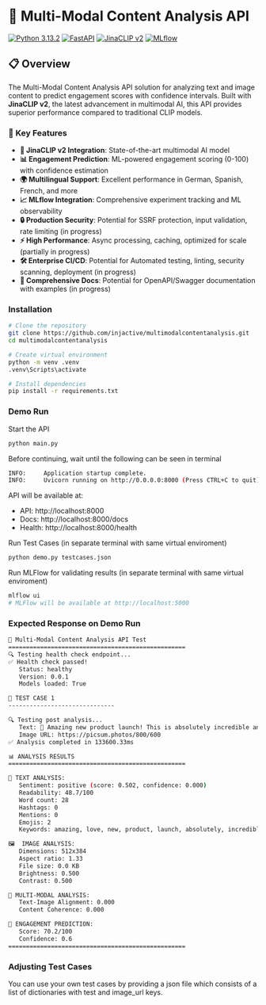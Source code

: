 # 🚀 Multi-Modal Content Analysis API

[![Python 3.13.2](https://img.shields.io/badge/python-3.13.2-blue.svg)](https://www.python.org/downloads/)
[![FastAPI](https://img.shields.io/badge/FastAPI-0.115.14-009688.svg)](https://fastapi.tiangolo.com)
[![JinaCLIP v2](https://img.shields.io/badge/JinaCLIP-v2-orange.svg)](https://huggingface.co/jinaai/jina-clip-v2)
[![MLflow](https://img.shields.io/badge/MLflow-3.1.1-blue.svg)](https://mlflow.org)

## 📋 Overview

The Multi-Modal Content Analysis API solution for analyzing text and image content to predict engagement scores with confidence intervals. Built with **JinaCLIP v2**, the latest advancement in multimodal AI, this API provides superior performance compared to traditional CLIP models.

### 🎯 Key Features

- **🧠 JinaCLIP v2 Integration**: State-of-the-art multimodal AI model
- **📊 Engagement Prediction**: ML-powered engagement scoring (0-100) with confidence estimation
- **🌍 Multilingual Support**: Excellent performance in German, Spanish, French, and more
- **📈 MLflow Integration**: Comprehensive experiment tracking and ML observability
- **🔒 Production Security**: Potential for SSRF protection, input validation, rate limiting (in progress)
- **⚡ High Performance**: Async processing, caching, optimized for scale (partially in progress)
- **🛠️ Enterprise CI/CD**: Potential for Automated testing, linting, security scanning, deployment (in progress)
- **📖 Comprehensive Docs**: Potential for OpenAPI/Swagger documentation with examples (in progress)

### Installation

```bash
# Clone the repository
git clone https://github.com/injactive/multimodalcontentanalysis.git
cd multimodalcontentanalysis

# Create virtual environment
python -m venv .venv
.venv\Scripts\activate

# Install dependencies
pip install -r requirements.txt

```

### Demo Run
Start the API
```bash
python main.py
```

Before continuing, wait until the following can be seen in terminal
```bash
INFO:     Application startup complete.
INFO:     Uvicorn running on http://0.0.0.0:8000 (Press CTRL+C to quit)
```
API will be available at:
- API: http://localhost:8000
- Docs: http://localhost:8000/docs
- Health: http://localhost:8000/health

Run Test Cases (in separate terminal with same virtual enviroment)
```bash
python demo.py testcases.json
```
Run MLFlow for validating results (in separate terminal with same virtual enviroment)
```bash
mlflow ui
# MLFlow will be available at http://localhost:5000
```

### Expected Response on Demo Run
```bash
🚀 Multi-Modal Content Analysis API Test
==================================================
🔍 Testing health check endpoint...
✅ Health check passed!
   Status: healthy
   Version: 0.0.1
   Models loaded: True

🧪 TEST CASE 1
------------------------------

🔍 Testing post analysis...
   Text: 🎉 Amazing new product launch! This is absolutely incredible and I love it so much! Check out the bea...
   Image URL: https://picsum.photos/800/600
✅ Analysis completed in 133600.33ms

📊 ANALYSIS RESULTS
==================================================

📝 TEXT ANALYSIS:
   Sentiment: positive (score: 0.502, confidence: 0.000)
   Readability: 48.7/100
   Word count: 28
   Hashtags: 0
   Mentions: 0
   Emojis: 2
   Keywords: amazing, love, new, product, launch, absolutely, incredible, much, check, out

🖼️  IMAGE ANALYSIS:
   Dimensions: 512x384
   Aspect ratio: 1.33
   File size: 0.0 KB
   Brightness: 0.500
   Contrast: 0.500

🔗 MULTI-MODAL ANALYSIS:
   Text-Image Alignment: 0.000
   Content Coherence: 0.000

🎯 ENGAGEMENT PREDICTION:
   Score: 70.2/100
   Confidence: 0.6
==================================================
```

### Adjusting Test Cases
You can use your own test cases by providing a json file which consists of a list of dictionaries with test and image_url keys.